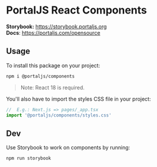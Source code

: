 # PortalJS React Components

**Storybook:** https://storybook.portaljs.org  
**Docs**: https://portaljs.com/opensource  

## Usage

To install this package on your project:

```bash
npm i @portaljs/components
```

> Note: React 18 is required.

You'll also have to import the styles CSS file in your project:

```ts
//  E.g.: Next.js => pages/_app.tsx
import '@portaljs/components/styles.css'
```

## Dev

Use Storybook to work on components by running:

```bash
npm run storybook
```
